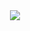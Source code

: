 <div style="text-align: center; margin: 0 auto;">
  <a href="http://joaoluis.github.io/Kate-Frontend-Boilerplate/">
    <img src="http://joaoluis.github.io/Kate-Frontend-Boilerplate/kate_small.png" />
  </a>
</div>
